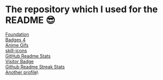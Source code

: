 # The repository which I used for the README 😎
[Foundation](https://github.com/salesp07)\
[Badges 4](https://github.com/alexandresanlim/Badges4-README.md-Profile)\
[Anime Gifs](https://github.com/PrincessAkira/PrincessAkira)\
[skill-icons](https://github.com/tandpfun/skill-icons)\
[GitHub Readme Stats](https://github.com/anuraghazra/github-readme-stats)\
[Visitor Badge](https://github.com/hehuapei/visitor-badge)\
[Github Readme Streak Stats](https://github.com/DenverCoder1/github-readme-streak-stats)\
[Another profile](https://github.com/PluckyPrecious/PluckyPrecious)\
